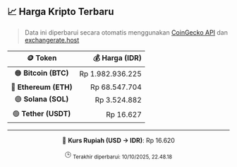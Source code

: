 

<!-- HARGA_KRIPTO -->
## 📈 Harga Kripto Terbaru

> Data ini diperbarui secara otomatis menggunakan [CoinGecko API](https://www.coingecko.com/) dan [exchangerate.host](https://exchangerate.host/)

<div align="center">

| 🪙 Token | 💰 Harga (IDR) |
|:------:|---------------:|
| 🟠 **Bitcoin (BTC)**   | Rp 1.982.936.225 |
| 🔵 **Ethereum (ETH)**  | Rp 68.547.704 |
| 🟣 **Solana (SOL)**    | Rp 3.524.882 |
| 🟢 **Tether (USDT)**   | Rp 16.627 |

---

💱 **Kurs Rupiah (USD → IDR)**: Rp 16.620

🕒 <sub>Terakhir diperbarui: 10/10/2025, 22.48.18</sub>

</div>
<!-- /HARGA_KRIPTO -->